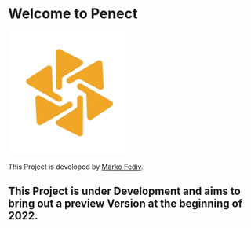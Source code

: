 # Welcome to Penect

<img src="/Logo.png" alt="Penect Logo" height="250"/>

This Project is developed by [Marko Fediv](https://marko.fediv.me/).

## This Project is under Development and aims to bring out a preview Version at the beginning of 2022.
